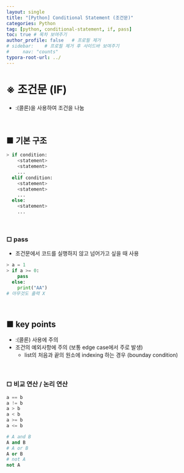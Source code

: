 ```yaml
---
layout: single
title: "[Python] Conditional Statement (조건문)"
categories: Python
tag: [python, conditional-statement, if, pass]
toc: true # 목차 보여주기
author_profile: false   # 프로필 제거
# sidebar:    # 프로필 제거 후 사이드바 보여주기
#     nav: "counts"
typora-root-url: ../
---
```


# ※ 조건문 (IF)
- :(콜론)을 사용하여 조건을 나눔

<br>

## ■ 기본 구조

```py
> if condition:
    <statement>
    <statement>
    ...
  elif condition:
    <statement>
    <statement>
    ...
  else:
    <statement>
    ...
```

<br>

### □ pass
- 조건문에서 코드를 실행하지 않고 넘어가고 싶을 때 사용

```py
> a = 1
> if a >= 0:
    pass
  else:
    print("AA")
# 아무것도 출력 X
```

<br>

## ■ key points
- :(콜론) 사용에 주의
- 조건의 예외사항에 주의 (보통 edge case에서 주로 발생)
  - list의 처음과 끝의 원소에 indexing 하는 경우 (bounday condition)

<br>

### □ 비교 연산 / 논리 연산

```py
a == b
a != b
a > b
a < b
a >= b
a <= b

# A and B
A and B
# A or B
A or B
# not A
not A
```